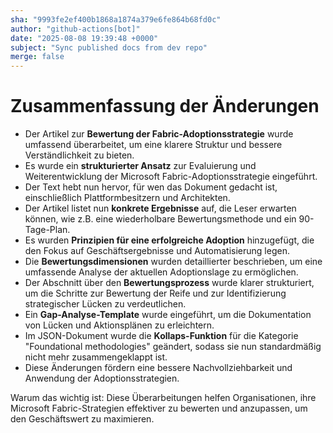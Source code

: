 ```yaml
---
sha: "9993fe2ef400b1868a1874a379e6fe864b68fd0c"
author: "github-actions[bot]"
date: "2025-08-08 19:39:48 +0000"
subject: "Sync published docs from dev repo"
merge: false
---
```


# Zusammenfassung der Änderungen

- Der Artikel zur **Bewertung der Fabric-Adoptionsstrategie** wurde umfassend überarbeitet, um eine klarere Struktur und bessere Verständlichkeit zu bieten.
- Es wurde ein **strukturierter Ansatz** zur Evaluierung und Weiterentwicklung der Microsoft Fabric-Adoptionsstrategie eingeführt.
- Der Text hebt nun hervor, für wen das Dokument gedacht ist, einschließlich Plattformbesitzern und Architekten.
- Der Artikel listet nun **konkrete Ergebnisse** auf, die Leser erwarten können, wie z.B. eine wiederholbare Bewertungsmethode und ein 90-Tage-Plan.
- Es wurden **Prinzipien für eine erfolgreiche Adoption** hinzugefügt, die den Fokus auf Geschäftsergebnisse und Automatisierung legen.
- Die **Bewertungsdimensionen** wurden detaillierter beschrieben, um eine umfassende Analyse der aktuellen Adoptionslage zu ermöglichen.
- Der Abschnitt über den **Bewertungsprozess** wurde klarer strukturiert, um die Schritte zur Bewertung der Reife und zur Identifizierung strategischer Lücken zu verdeutlichen.
- Ein **Gap-Analyse-Template** wurde eingeführt, um die Dokumentation von Lücken und Aktionsplänen zu erleichtern.
- Im JSON-Dokument wurde die **Kollaps-Funktion** für die Kategorie "Foundational methodologies" geändert, sodass sie nun standardmäßig nicht mehr zusammengeklappt ist.
- Diese Änderungen fördern eine bessere Nachvollziehbarkeit und Anwendung der Adoptionsstrategien.

Warum das wichtig ist: Diese Überarbeitungen helfen Organisationen, ihre Microsoft Fabric-Strategien effektiver zu bewerten und anzupassen, um den Geschäftswert zu maximieren.

